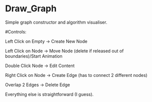 # Draw_Graph
Simple graph constructor and algorithm visualiser.

#Controls:

Left Click on Empty -> Create New Node

Left Click on Node  -> Move Node (delete if released out of boundaries)/Start Animation

Double Click Node   -> Edit Content

Right Click on Node -> Create Edge (has to connect 2 different nodes)

Overlap 2 Edges     -> Delete Edge

Everything else is straightforward (I guess).
